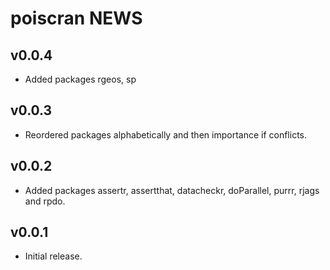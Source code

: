 # poiscran NEWS

## v0.0.4
 
- Added packages rgeos, sp


## v0.0.3
 
- Reordered packages alphabetically and then importance if conflicts.

## v0.0.2

- Added packages assertr, assertthat, datacheckr, doParallel, purrr, rjags and rpdo.
    
## v0.0.1

- Initial release.
